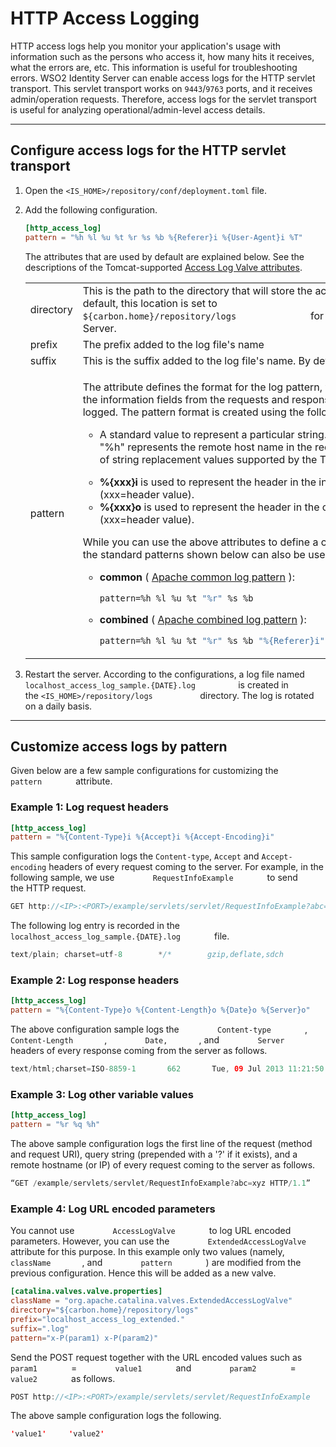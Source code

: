 # HTTP Access Logging

HTTP access logs help you monitor your application's usage with
information such as the persons who access it, how many hits
it receives, what the errors are, etc. This information is useful for
troubleshooting errors. WSO2 Identity Server can enable access logs for the
HTTP servlet transport. This servlet transport works on `9443`/`9763` ports,
and it receives admin/operation requests. Therefore, access logs for the
servlet transport is useful for analyzing operational/admin-level access
details.

---

## Configure access logs for the HTTP servlet transport

1.  Open the `<IS_HOME>/repository/conf/deployment.toml` file.

2.  Add the following configuration.

    ``` toml
    [http_access_log]
    pattern = "%h %l %u %t %r %s %b %{Referer}i %{User-Agent}i %T"
    ```

    The attributes that are used by default are explained below. See the
    descriptions of the Tomcat-supported [Access Log
    Valve attributes](http://tomcat.apache.org/tomcat-9.0-doc/config/valve.html#Access_Log_Valve/Attributes).

    <table style="width:100%;">
    <colgroup>
    <col style="width: 5%" />
    <col style="width: 94%" />
    </colgroup>
    <tbody>
    <tr class="odd">
    <td>directory</td>
    <td>This is the path to the directory that will store the access log file. By default, this location is set to <code>               ${carbon.home}/repository/logs              </code> for WSO2 Identity Server.</td>
    </tr>
    <tr class="even">
    <td>prefix</td>
    <td>The prefix added to the log file's name</td>
    </tr>
    <tr class="odd">
    <td>suffix</td>
    <td>This is the suffix added to the log file's name. By default, this is .log.</td>
    </tr>
    <tr class="even">
    <td>pattern</td>
    <td><div class="content-wrapper">
    <p>The attribute defines the format for the log pattern, which consists of the information fields from the requests and responses that should be logged. The pattern format is created using the following attributes:</p>
    <ul>
    <li><p>A standard value to represent a particular string. For example, "%h" represents the remote host name in 
    the request. See the list of string replacement values supported by the Tomcat valve <a href="https://tomcat.apache.org/tomcat-9.0-doc/api/org/apache/catalina/valves/AccessLogValve.html">here</a> .</p></li>
    <li><strong>%{xxx}i</strong> is used to represent the header in the incoming request (xxx=header value).</li>
    <li><strong>%{xxx}o</strong> is used to represent the header in the outgoing request (xxx=header value).</li>
    </ul>
    <p>While you can use the above attributes to define a custom pattern, the standard patterns shown below can also be used.</p>
    <ul>
    <li><p><strong>common</strong> ( <a href="http://httpd.apache.org/docs/1.3/logs.html#common">Apache common log pattern</a> ):</p>
    <div class="code panel pdl" style="border-width: 1px;">
    <div class="codeContent panelContent pdl">
    <div class="sourceCode" id="cb1" data-syntaxhighlighter-params="brush: java; gutter: false; theme: Confluence" data-theme="Confluence" style="brush: java; gutter: false; theme: Confluence"><pre class="sourceCode java"><code class="sourceCode java"><a class="sourceLine" id="cb1-1" title="1">pattern=%h %l %u %t <span class="st">&quot;%r&quot;</span> %s %b</a></code></pre></div>
    </div>
    </div></li>
    <li><p><strong>combined</strong> ( <a href="http://httpd.apache.org/docs/1.3/logs.html#combined">Apache combined log pattern</a> ):</p>
    <div class="code panel pdl" style="border-width: 1px;">
    <div class="codeContent panelContent pdl">
    <div class="sourceCode" id="cb2" data-syntaxhighlighter-params="brush: java; gutter: false; theme: Confluence" data-theme="Confluence" style="brush: java; gutter: false; theme: Confluence"><pre class="sourceCode java"><code class="sourceCode java"><a class="sourceLine" id="cb2-1" title="1">pattern=%h %l %u %t <span class="st">&quot;%r&quot;</span> %s %b <span class="st">&quot;%{Referer}i&quot;</span> <span class="st">&quot;%{User-Agent}i&quot;</span></a></code></pre></div>
    </div>
    </div></li>
    </ul>
    </div></td>
    </tr>
    </tbody>
    </table>

3.  Restart the server. According to the configurations, a log
    file named
    `           localhost_access_log_sample.{DATE}.log          ` is
    created in the `<IS_HOME>/repository/logs          ` directory. The
    log is rotated on a daily basis.

---

## Customize access logs by pattern

Given below are a few sample configurations for customizing the
`         pattern        ` attribute.

### Example 1: Log request headers

``` toml
[http_access_log]
pattern = "%{Content-Type}i %{Accept}i %{Accept-Encoding}i"
```

This sample configuration logs the `Content-type`,
`Accept` and `Accept-encoding` headers of every request coming to the
server. For example, in the following sample, we use 
`         RequestInfoExample        ` to send the HTTP request.

``` java
GET http://<IP>:<PORT>/example/servlets/servlet/RequestInfoExample?abc=xyz
```

The following log entry is recorded in the
`         localhost_access_log_sample.{DATE}.log        ` file.

``` java
text/plain; charset=utf-8        */*        gzip,deflate,sdch
```

### Example 2: Log response headers

``` toml
[http_access_log]
pattern = "%{Content-Type}o %{Content-Length}o %{Date}o %{Server}o"
```

The above configuration sample logs the `         Content-type        `
, `         Content-Length        `, `         Date,        `, and
`         Server        ` headers of every response coming from the
server as follows.

``` java
text/html;charset=ISO-8859-1       662       Tue, 09 Jul 2013 11:21:50 GMT        WSO2 Carbon
```

### Example 3: Log other variable values

``` toml
[http_access_log]
pattern = "%r %q %h"
```

The above sample configuration logs the first line of the request
(method and request URI), query string (prepended with a '?' if it
exists), and a remote hostname (or IP) of every request coming to the
server as follows.

``` java
“GET /example/servlets/servlet/RequestInfoExample?abc=xyz HTTP/1.1”      ?abc=xyz     10.100.0.67
```


### Example 4: Log URL encoded parameters

You cannot use `         AccessLogValve        ` to log URL encoded
parameters. However, you can use the
`         ExtendedAccessLogValve        ` attribute for this purpose. In
this example only two values (namely, `         className        `, and
`         pattern        ` ) are modified from the previous
configuration. Hence this will be added as a new valve.

```toml
[catalina.valves.valve.properties]
className = "org.apache.catalina.valves.ExtendedAccessLogValve"
directory="${carbon.home}/repository/logs"
prefix="localhost_access_log_extended."
suffix=".log"
pattern="x-P(param1) x-P(param2)"
```

Send the POST request together with the URL encoded values such as
`         param1        ` = `         value1        ` and
`         param2        ` = `         value2        ` as follows.

``` java
POST http://<IP>:<PORT>/example/servlets/servlet/RequestInfoExample
```

The above sample configuration logs the following.

``` java
'value1'     'value2'
```
